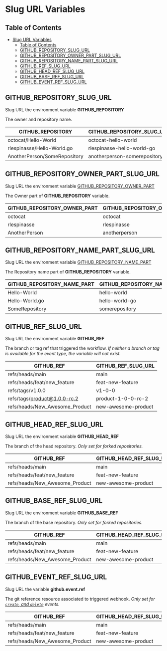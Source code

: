 # Slug URL Variables

## Table of Contents

- [Slug URL Variables](#slug-url-variables)
  - [Table of Contents](#table-of-contents)
  - [GITHUB_REPOSITORY_SLUG_URL](#github_repository_slug_url)
  - [GITHUB_REPOSITORY_OWNER_PART_SLUG_URL](#github_repository_owner_part_slug_url)
  - [GITHUB_REPOSITORY_NAME_PART_SLUG_URL](#github_repository_name_part_slug_url)
  - [GITHUB_REF_SLUG_URL](#github_ref_slug_url)
  - [GITHUB_HEAD_REF_SLUG_URL](#github_head_ref_slug_url)
  - [GITHUB_BASE_REF_SLUG_URL](#github_base_ref_slug_url)
  - [GITHUB_EVENT_REF_SLUG_URL](#github_event_ref_slug_url)

## GITHUB_REPOSITORY_SLUG_URL

Slug URL the environment variable **GITHUB_REPOSITORY**

The owner and repository name.

| GITHUB_REPOSITORY            | GITHUB_REPOSITORY_SLUG_URL   |
| ---------------------------- | ---------------------------- |
| octocat/Hello-World          | octocat-hello-world          |
| rlespinasse/Hello-World.go   | rlespinasse-hello-world-go   |
| AnotherPerson/SomeRepository | anotherperson-somerepository |

## GITHUB_REPOSITORY_OWNER_PART_SLUG_URL

Slug URL the environment variable [GITHUB_REPOSITORY_OWNER_PART](partial-variables.md#github_repository_owner_part)

The Owner part of **GITHUB_REPOSITORY** variable.

| GITHUB_REPOSITORY_OWNER_PART | GITHUB_REPOSITORY_OWNER_PART_SLUG_URL |
| ---------------------------- | ------------------------------------- |
| octocat                      | octocat                               |
| rlespinasse                  | rlespinasse                           |
| AnotherPerson                | anotherperson                         |

## GITHUB_REPOSITORY_NAME_PART_SLUG_URL

Slug URL the environment variable [GITHUB_REPOSITORY_NAME_PART](partial-variables.md#github_repository_name_part)

The Repository name part of **GITHUB_REPOSITORY** variable.

| GITHUB_REPOSITORY_NAME_PART | GITHUB_REPOSITORY_NAME_PART_SLUG_URL |
| --------------------------- | ------------------------------------ |
| Hello-World                 | hello-world                          |
| Hello-World.go              | hello-world-go                       |
| SomeRepository              | somerepository                       |

## GITHUB_REF_SLUG_URL

Slug URL the environment variable **GITHUB_REF**

The branch or tag ref that triggered the workflow.
_If neither a branch or tag is available for the event type, the variable will not exist._

| GITHUB_REF                     | GITHUB_REF_SLUG_URL |
| ------------------------------ | ------------------- |
| refs/heads/main                | main                |
| refs/heads/feat/new_feature    | feat-new-feature    |
| refs/tags/v1.0.0               | v1-0-0              |
| refs/tags/product@1.0.0-rc.2   | product-1-0-0-rc-2  |
| refs/heads/New_Awesome_Product | new-awesome-product |

## GITHUB_HEAD_REF_SLUG_URL

Slug URL the environment variable **GITHUB_HEAD_REF**

The branch of the head repository.
_Only set for forked repositories._

| GITHUB_REF                     | GITHUB_HEAD_REF_SLUG_URL |
| ------------------------------ | ------------------------ |
| refs/heads/main                | main                     |
| refs/heads/feat/new_feature    | feat-new-feature         |
| refs/heads/New_Awesome_Product | new-awesome-product      |

## GITHUB_BASE_REF_SLUG_URL

Slug URL the environment variable **GITHUB_BASE_REF**

The branch of the base repository.
_Only set for forked repositories._

| GITHUB_REF                     | GITHUB_HEAD_REF_SLUG_URL |
| ------------------------------ | ------------------------ |
| refs/heads/main                | main                     |
| refs/heads/feat/new_feature    | feat-new-feature         |
| refs/heads/New_Awesome_Product | new-awesome-product      |

## GITHUB_EVENT_REF_SLUG_URL

Slug URL the variable **github.event.ref**

The git reference resource associated to triggered webhook.
_Only set for [`create`, and `delete`][1] events._

| GITHUB_REF                     | GITHUB_HEAD_REF_SLUG_URL |
| ------------------------------ | ------------------------ |
| refs/heads/main                | main                     |
| refs/heads/feat/new_feature    | feat-new-feature         |
| refs/heads/New_Awesome_Product | new-awesome-product      |

[1]: https://docs.github.com/en/developers/webhooks-and-events/webhook-events-and-payloads
